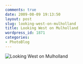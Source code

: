 ```yaml
---
comments: true
date: 2009-08-09 19:13:50
layout: post
slug: looking-west-on-mulholland
title: Looking West on Mulholland
wordpress_id: 1871
categories:
- PhotoBlog
---
```


![Looking West on Mulholland](http://ryanfitzer.com/main/wp-content/uploads/2009/08/DSC_0189.jpg)
